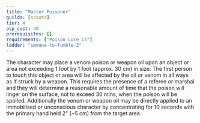 ```yaml
---
title: "Master Poisoner"
guilds: [scouts]
tier: 4
osp_cost: 40
prerequisites: []
requirements: ["Poison Lore CS"]
ladder: "immune-to-fumble-2"
---
```

The character may place a venom poison or weapon oil upon an object or area not exceeding 1 foot by 1 foot (approx. 30 cm) in size. The first person to touch this object or area will be affected by the oil or venom in all ways as if struck by a weapon. This requires the presence of a referee or marshal and they will determine a reasonable amount of time that the poison will linger on the surface, not to exceed 30 mins, when the poison will be spoiled. Additionally the venom or weapon oil may be directly applied to an immobilised or unconscious character by concentrating for 10 seconds with the primary hand held 2" (~5 cm) from the target area.